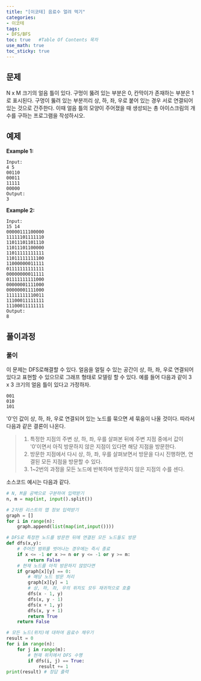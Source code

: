 ```yaml
---
title: "[이코테] 음료수 얼려 먹기"
categories: 
- 이코테
tags:
- DFS/BFS
toc: true   #Table Of Contents 목차 
use_math: true
toc_sticky: true
---
```


## 문제

N x M 크기의 얼음 틀이 있다. 구멍이 뚫려 있는 부분은 0, 칸막이가 존재하는 부분은 1로 표시된다. 구멍이 뚫려 있는 부분끼리 상, 하, 좌, 우로 붙어 있는 경우 서로 연결되어 있는 것으로 간주한다. 이때 얼음 틀의 모양이 주어졌을 때 생성되는 총 아이스크림의 개수를 구하는 프로그램을 작성하시오. 

## 예제

**Example 1:**

```
Input:
4 5
00110
00011
11111
00000
Output: 
3
```

**Example 2:**

```
Input: 
15 14
00000111100000
11111101111110
11011101101110
11011101100000
11011111111111
11011111111100
11000000011111
01111111111111
00000000011111
01111111111000
00000001111000
00000001111000
11111111110011
11100011111111
11100011111111
Output: 
8
```

## 풀이과정

###  풀이

이 문제는 DFS로해결할 수 있다. 얼음을 얼릴 수 있는 공간이 상, 하, 좌, 우로 연결되어 있다고 표현할 수 있으므로 그래프 형태로 모델링 할 수 있다. 예를 들어 다음과 같이 3 x 3 크기의 얼음 틀이 있다고 가정하자.

```
001
010
101
```

'0'인 값이 상, 하, 좌, 우로 연결되어 있는 노드를 묶으면 세 묶음이 나올 것이다. 따라서 다음과 같은 결론이 나온다.

>1. 특정한 지점의 주변 상, 하, 좌, 우를 살펴본 뒤에 주변 지점 중에서 값이 '0'이면서 아직 방문하지 않은 지점이 있다면 해당 지점을 방문한다.
>2. 방문한 지점에서 다시 상, 하, 좌, 우를 살펴보면서 방문을 다시 진행하면, 연결된 모든 지점을 방문할 수 있다.
>3. 1~2번의 과정을 모든 노드에 반복하며 방문하지 않은 지점의 수를 센다.

소스코드 예시는 다음과 같다.

```python
# N, M을 공백으로 구분하여 입력받기
n, m = map(int, input().split())

# 2차원 리스트의 맵 정보 입력받기
graph = []
for i in range(n):
    graph.append(list(map(int,input())))

# DFS로 특정한 노드를 방문한 뒤에 연결된 모든 노드들도 방문
def dfs(x,y):
    # 주어진 범위를 벗어나는 경우에는 즉시 종료
    if x <= -1 or x >= n or y <= -1 or y >= m:
        return False
    # 현재 노드를 아직 방문하지 않았다면
    if graph[x][y] == 0:
        # 해당 노드 방문 처리
        graph[x][y] = 1
        # 상, 하, 좌, 우의 위치도 모두 재귀적으로 호출
        dfs(x - 1, y)
        dfs(x, y - 1)
        dfs(x + 1, y)
        dfs(x, y + 1)
        return True
    return False

# 모든 노드(위치)에 대하여 음료수 채우기
result = 0
for i in range(n):
    for j in range(m):
        # 현재 위치에서 DFS 수행
        if dfs(i, j) == True:
            result += 1
print(result) # 정답 출력
```

